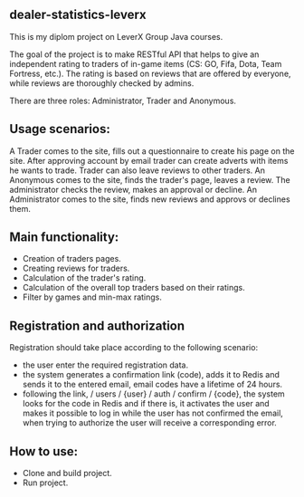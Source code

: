 ## dealer-statistics-leverx
This is my diplom project on LeverX Group Java courses.


The goal of the project is to make RESTful API that helps to give an independent rating to traders of in-game items (CS: GO, Fifa, Dota, Team Fortress, etc.). The rating is based on reviews that are offered by everyone, while reviews are thoroughly checked by admins.


There are three roles: Administrator, Trader and Anonymous.

## Usage scenarios:
A Trader comes to the site, fills out a questionnaire to create his page on the site. After approving account by email trader can create adverts with items he wants to trade. Trader can also leave reviews to other traders.
An Anonymous comes to the site, finds the trader's page, leaves a review. The administrator checks the review, makes an approval or decline.
An Administrator comes to the site, finds new reviews and approvs or declines them.
## Main functionality:
- Creation of traders pages.
- Creating reviews for traders.
- Calculation of the trader's rating.
- Calculation of the overall top traders based on their ratings.
- Filter by games and min-max ratings.
## Registration and authorization
Registration should take place according to the following scenario:

- the user enter the required registration data.
- the system generates a confirmation link (code), adds it to Redis and sends it to the entered email, email codes have a lifetime of 24 hours.
- following the link, / users / {user} / auth / confirm / {code}, the system looks for the code in Redis and if there is, it activates the user and makes it possible to log in
while the user has not confirmed the email, when trying to authorize the user will receive a corresponding error.

## How to use:
- Clone and build project.
- Run project.
